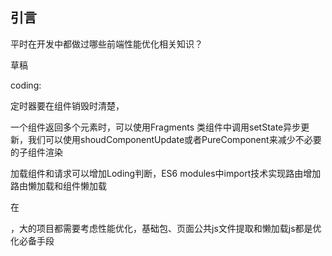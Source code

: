 ## 引言
平时在开发中都做过哪些前端性能优化相关知识？

草稿

coding:

定时器要在组件销毁时清楚，

一个组件返回多个元素时，可以使用Fragments
类组件中调用setState异步更新，我们可以使用shoudComponentUpdate或者PureComponent来减少不必要的子组件渲染

加载组件和请求可以增加Loding判断，ES6 modules中import技术实现路由增加路由懒加载和组件懒加载

在


，大的项目都需要考虑性能优化，基础包、页面公共js文件提取和懒加载js都是优化必备手段
